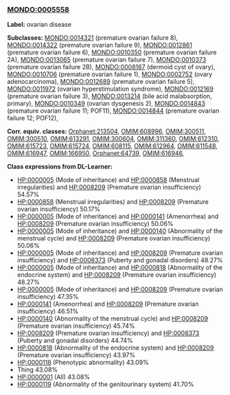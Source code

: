 
### [MONDO:0005558](http://purl.obolibrary.org/obo/MONDO_0005558)
**Label:** ovarian disease

**Subclasses:** [MONDO:0014321](http://purl.obolibrary.org/obo/MONDO_0014321) (premature ovarian failure 8), [MONDO:0014322](http://purl.obolibrary.org/obo/MONDO_0014322) (premature ovarian failure 9), [MONDO:0012861](http://purl.obolibrary.org/obo/MONDO_0012861) (premature ovarian failure 6), [MONDO:0010350](http://purl.obolibrary.org/obo/MONDO_0010350) (premature ovarian failure 2A), [MONDO:0013065](http://purl.obolibrary.org/obo/MONDO_0013065) (premature ovarian failure 7), [MONDO:0010373](http://purl.obolibrary.org/obo/MONDO_0010373) (premature ovarian failure 2B), [MONDO:0008167](http://purl.obolibrary.org/obo/MONDO_0008167) (dermoid cyst of ovary), [MONDO:0010706](http://purl.obolibrary.org/obo/MONDO_0010706) (premature ovarian failure 1), [MONDO:0002752](http://purl.obolibrary.org/obo/MONDO_0002752) (ovary adenocarcinoma), [MONDO:0012689](http://purl.obolibrary.org/obo/MONDO_0012689) (premature ovarian failure 5), [MONDO:0011972](http://purl.obolibrary.org/obo/MONDO_0011972) (ovarian hyperstimulation syndrome), [MONDO:0012169](http://purl.obolibrary.org/obo/MONDO_0012169) (premature ovarian failure 3), [MONDO:0013214](http://purl.obolibrary.org/obo/MONDO_0013214) (bile acid malabsorption, primary), [MONDO:0010349](http://purl.obolibrary.org/obo/MONDO_0010349) (ovarian dysgenesis 2), [MONDO:0014843](http://purl.obolibrary.org/obo/MONDO_0014843) (premature ovarian failure 11; POF11), [MONDO:0014844](http://purl.obolibrary.org/obo/MONDO_0014844) (premature ovarian failure 12; POF12), 

**Corr. equiv. classes:** [Orphanet:213504](http://www.orpha.net/ORDO/Orphanet_213504), [OMIM:608996](http://purl.obolibrary.org/obo/OMIM_608996), [OMIM:300511](http://purl.obolibrary.org/obo/OMIM_300511), [OMIM:300510](http://purl.obolibrary.org/obo/OMIM_300510), [OMIM:613291](http://purl.obolibrary.org/obo/OMIM_613291), [OMIM:300604](http://purl.obolibrary.org/obo/OMIM_300604), [OMIM:311360](http://purl.obolibrary.org/obo/OMIM_311360), [OMIM:612310](http://purl.obolibrary.org/obo/OMIM_612310), [OMIM:615723](http://purl.obolibrary.org/obo/OMIM_615723), [OMIM:615724](http://purl.obolibrary.org/obo/OMIM_615724), [OMIM:608115](http://purl.obolibrary.org/obo/OMIM_608115), [OMIM:612964](http://purl.obolibrary.org/obo/OMIM_612964), [OMIM:611548](http://purl.obolibrary.org/obo/OMIM_611548), [OMIM:616947](http://purl.obolibrary.org/obo/OMIM_616947), [OMIM:166950](http://purl.obolibrary.org/obo/OMIM_166950), [Orphanet:64739](http://www.orpha.net/ORDO/Orphanet_64739), [OMIM:616946](http://purl.obolibrary.org/obo/OMIM_616946), 

**Class expressions from DL-Learner:**

- [HP:0000005](http://purl.obolibrary.org/obo/HP_0000005) (Mode of inheritance) and [HP:0000858](http://purl.obolibrary.org/obo/HP_0000858) (Menstrual irregularities) and [HP:0008209](http://purl.obolibrary.org/obo/HP_0008209) (Premature ovarian insufficiency) 54.57%
- [HP:0000858](http://purl.obolibrary.org/obo/HP_0000858) (Menstrual irregularities) and [HP:0008209](http://purl.obolibrary.org/obo/HP_0008209) (Premature ovarian insufficiency) 50.17%
- [HP:0000005](http://purl.obolibrary.org/obo/HP_0000005) (Mode of inheritance) and [HP:0000141](http://purl.obolibrary.org/obo/HP_0000141) (Amenorrhea) and [HP:0008209](http://purl.obolibrary.org/obo/HP_0008209) (Premature ovarian insufficiency) 50.06%
- [HP:0000005](http://purl.obolibrary.org/obo/HP_0000005) (Mode of inheritance) and [HP:0000140](http://purl.obolibrary.org/obo/HP_0000140) (Abnormality of the menstrual cycle) and [HP:0008209](http://purl.obolibrary.org/obo/HP_0008209) (Premature ovarian insufficiency) 50.06%
- [HP:0000005](http://purl.obolibrary.org/obo/HP_0000005) (Mode of inheritance) and [HP:0008209](http://purl.obolibrary.org/obo/HP_0008209) (Premature ovarian insufficiency) and [HP:0008373](http://purl.obolibrary.org/obo/HP_0008373) (Puberty and gonadal disorders) 48.27%
- [HP:0000005](http://purl.obolibrary.org/obo/HP_0000005) (Mode of inheritance) and [HP:0000818](http://purl.obolibrary.org/obo/HP_0000818) (Abnormality of the endocrine system) and [HP:0008209](http://purl.obolibrary.org/obo/HP_0008209) (Premature ovarian insufficiency) 48.27%
- [HP:0000005](http://purl.obolibrary.org/obo/HP_0000005) (Mode of inheritance) and [HP:0008209](http://purl.obolibrary.org/obo/HP_0008209) (Premature ovarian insufficiency) 47.35%
- [HP:0000141](http://purl.obolibrary.org/obo/HP_0000141) (Amenorrhea) and [HP:0008209](http://purl.obolibrary.org/obo/HP_0008209) (Premature ovarian insufficiency) 46.51%
- [HP:0000140](http://purl.obolibrary.org/obo/HP_0000140) (Abnormality of the menstrual cycle) and [HP:0008209](http://purl.obolibrary.org/obo/HP_0008209) (Premature ovarian insufficiency) 45.74%
- [HP:0008209](http://purl.obolibrary.org/obo/HP_0008209) (Premature ovarian insufficiency) and [HP:0008373](http://purl.obolibrary.org/obo/HP_0008373) (Puberty and gonadal disorders) 44.74%
- [HP:0000818](http://purl.obolibrary.org/obo/HP_0000818) (Abnormality of the endocrine system) and [HP:0008209](http://purl.obolibrary.org/obo/HP_0008209) (Premature ovarian insufficiency) 43.97%
- [HP:0000118](http://purl.obolibrary.org/obo/HP_0000118) (Phenotypic abnormality) 43.09%
- Thing 43.08%
- [HP:0000001](http://purl.obolibrary.org/obo/HP_0000001) (All) 43.08%
- [HP:0000119](http://purl.obolibrary.org/obo/HP_0000119) (Abnormality of the genitourinary system) 41.70%


